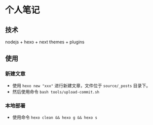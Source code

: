 # 个人笔记

## 技术

nodejs + hexo + next themes + plugins

## 使用

### 新建文章

- 使用 `hexo new "xxx"` 进行新建文章，文件位于 `source/_posts` 目录下。
- 然后使用命令 `bash tools/upload-commit.sh`

### 本地部署

- 使用命令 `hexo clean && hexo g && hexo s`
